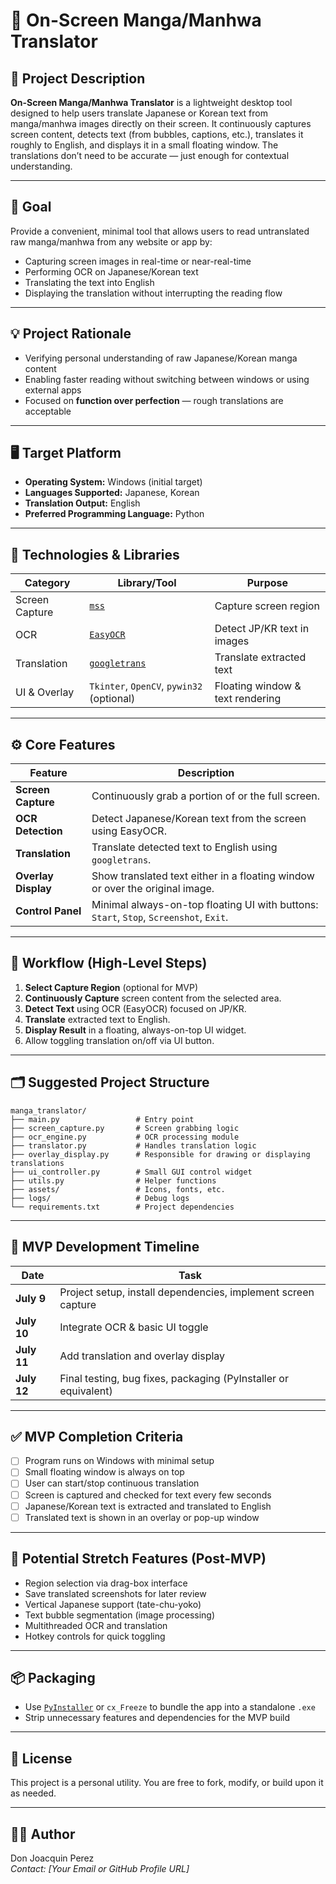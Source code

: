 
# 📖 On-Screen Manga/Manhwa Translator

## 🧠 Project Description

**On-Screen Manga/Manhwa Translator** is a lightweight desktop tool designed to help users translate Japanese or Korean text from manga/manhwa images directly on their screen. It continuously captures screen content, detects text (from bubbles, captions, etc.), translates it roughly to English, and displays it in a small floating window. The translations don’t need to be accurate — just enough for contextual understanding.

---

## 🎯 Goal

Provide a convenient, minimal tool that allows users to read untranslated raw manga/manhwa from any website or app by:
- Capturing screen images in real-time or near-real-time
- Performing OCR on Japanese/Korean text
- Translating the text into English
- Displaying the translation without interrupting the reading flow

---

## 💡 Project Rationale

- Verifying personal understanding of raw Japanese/Korean manga content
- Enabling faster reading without switching between windows or using external apps
- Focused on **function over perfection** — rough translations are acceptable

---

## 🖥️ Target Platform

- **Operating System:** Windows (initial target)
- **Languages Supported:** Japanese, Korean
- **Translation Output:** English
- **Preferred Programming Language:** Python

---

## 🧰 Technologies & Libraries

| Category           | Library/Tool         | Purpose                           |
|--------------------|----------------------|-----------------------------------|
| Screen Capture     | [`mss`](https://github.com/BoboTiG/python-mss)            | Capture screen region             |
| OCR                | [`EasyOCR`](https://github.com/JaidedAI/EasyOCR)         | Detect JP/KR text in images       |
| Translation        | [`googletrans`](https://pypi.org/project/googletrans/)   | Translate extracted text          |
| UI & Overlay       | `Tkinter`, `OpenCV`, `pywin32` (optional)                | Floating window & text rendering  |

---

## ⚙️ Core Features

| Feature             | Description                                                                 |
|---------------------|-----------------------------------------------------------------------------|
| **Screen Capture**  | Continuously grab a portion of or the full screen.                          |
| **OCR Detection**   | Detect Japanese/Korean text from the screen using EasyOCR.                  |
| **Translation**     | Translate detected text to English using `googletrans`.                     |
| **Overlay Display** | Show translated text either in a floating window or over the original image.|
| **Control Panel**   | Minimal always-on-top floating UI with buttons: `Start`, `Stop`, `Screenshot`, `Exit`. |

---

## 🧭 Workflow (High-Level Steps)

1. **Select Capture Region** (optional for MVP)
2. **Continuously Capture** screen content from the selected area.
3. **Detect Text** using OCR (EasyOCR) focused on JP/KR.
4. **Translate** extracted text to English.
5. **Display Result** in a floating, always-on-top UI widget.
6. Allow toggling translation on/off via UI button.

---

## 🗂️ Suggested Project Structure

```
manga_translator/
├── main.py                 # Entry point
├── screen_capture.py       # Screen grabbing logic
├── ocr_engine.py           # OCR processing module
├── translator.py           # Handles translation logic
├── overlay_display.py      # Responsible for drawing or displaying translations
├── ui_controller.py        # Small GUI control widget
├── utils.py                # Helper functions
├── assets/                 # Icons, fonts, etc.
├── logs/                   # Debug logs
└── requirements.txt        # Project dependencies
```

---

## 📅 MVP Development Timeline

| Date        | Task                                                            |
|-------------|-----------------------------------------------------------------|
| **July 9**  | Project setup, install dependencies, implement screen capture  |
| **July 10** | Integrate OCR & basic UI toggle                                |
| **July 11** | Add translation and overlay display                            |
| **July 12** | Final testing, bug fixes, packaging (PyInstaller or equivalent)|

---

## ✅ MVP Completion Criteria

- [ ] Program runs on Windows with minimal setup
- [ ] Small floating window is always on top
- [ ] User can start/stop continuous translation
- [ ] Screen is captured and checked for text every few seconds
- [ ] Japanese/Korean text is extracted and translated to English
- [ ] Translated text is shown in an overlay or pop-up window

---

## 🧪 Potential Stretch Features (Post-MVP)

- Region selection via drag-box interface
- Save translated screenshots for later review
- Vertical Japanese support (tate-chu-yoko)
- Text bubble segmentation (image processing)
- Multithreaded OCR and translation
- Hotkey controls for quick toggling

---

## 📦 Packaging

- Use [`PyInstaller`](https://www.pyinstaller.org/) or `cx_Freeze` to bundle the app into a standalone `.exe`
- Strip unnecessary features and dependencies for the MVP build

---

## 📝 License

This project is a personal utility. You are free to fork, modify, or build upon it as needed.

---

## 👨‍💻 Author

Don Joacquin Perez  
_Contact: [Your Email or GitHub Profile URL]_

